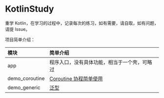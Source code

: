 # KotlinStudy

重学 Kotlin，在学习的过程中，记录每次的练习，如有需要，请自取，如有问题，请提 Issue。

项目简单介绍：

| 模块 | 简单介绍 | 
| :--- | :--- |
| app | 程序入口，没有具体功能，相当于一个壳，可略过 |
| demo_coroutine | [Coroutine 协程简单使用](https://walkerdenial.com/2020/11/03/Kotlin/Coroutine%20%E5%8D%8F%E7%A8%8B%E7%AE%80%E5%8D%95%E4%BD%BF%E7%94%A8/) |
| demo_generic | [泛型](https://walkerdenial.com/2020/11/15/Java/%E6%B3%9B%E5%9E%8B/) |